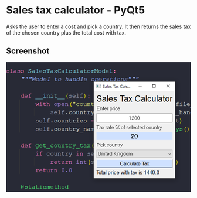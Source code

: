 # Sales tax calculator - PyQt5

Asks the user to enter a cost and pick a country.
It then returns the sales tax of the chosen country plus the total cost with tax.

## Screenshot

![screenshot](https://github.com/tashvit/sales_tax_calculator/blob/main/screenshot.png "Screenshot")
